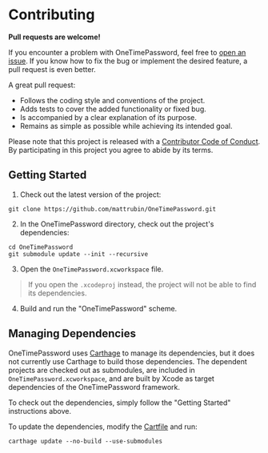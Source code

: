 # Contributing

**Pull requests are welcome!**

If you encounter a problem with OneTimePassword, feel free to [open an issue][issues]. If you know how to fix the bug or implement the desired feature, a pull request is even better.

A great pull request:
- Follows the coding style and conventions of the project.
- Adds tests to cover the added functionality or fixed bug.
- Is accompanied by a clear explanation of its purpose.
- Remains as simple as possible while achieving its intended goal.

Please note that this project is released with a [Contributor Code of Conduct][conduct]. By participating in this project you agree to abide by its terms.

[issues]: https://github.com/mattrubin/OneTimePassword/issues
[conduct]: CONDUCT.md


## Getting Started

1. Check out the latest version of the project:
  ```
  git clone https://github.com/mattrubin/OneTimePassword.git
  ```

2. In the OneTimePassword directory, check out the project's dependencies:
  ```
  cd OneTimePassword
  git submodule update --init --recursive
  ```

3. Open the `OneTimePassword.xcworkspace` file.
> If you open the `.xcodeproj` instead, the project will not be able to find its dependencies.

4. Build and run the "OneTimePassword" scheme.


## Managing Dependencies

OneTimePassword uses [Carthage][] to manage its dependencies, but it does not currently use Carthage to build those dependencies. The dependent projects are checked out as submodules, are included in `OneTimePassword.xcworkspace`, and are built by Xcode as target dependencies of the OneTimePassword framework.

To check out the dependencies, simply follow the "Getting Started" instructions above.

To update the dependencies, modify the [Cartfile][] and run:
```
carthage update --no-build --use-submodules
```

[Carthage]: https://github.com/Carthage/Carthage
[Cartfile]: https://github.com/mattrubin/OneTimePassword/blob/master/Cartfile
